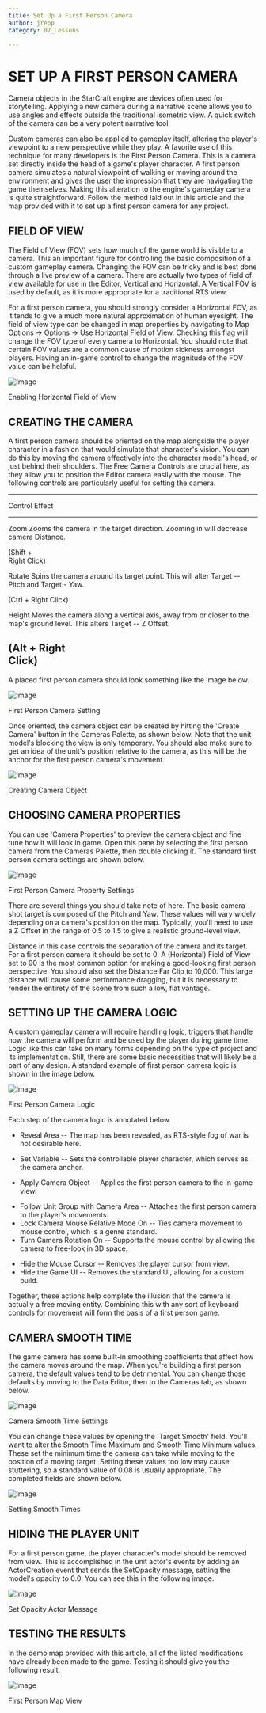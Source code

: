 ```yaml
---
title: Set Up a First Person Camera
author: jrepp
category: 07_Lessons

---
```

SET UP A FIRST PERSON CAMERA
============================

Camera objects in the StarCraft engine are devices often used for
storytelling. Applying a new camera during a narrative scene allows you
to use angles and effects outside the traditional isometric view. A
quick switch of the camera can be a very potent narrative tool.

Custom cameras can also be applied to gameplay itself, altering the
player's viewpoint to a new perspective while they play. A favorite use
of this technique for many developers is the First Person Camera. This
is a camera set directly inside the head of a game's player character. A
first person camera simulates a natural viewpoint of walking or moving
around the environment and gives the user the impression that they are
navigating the game themselves. Making this alteration to the engine's
gameplay camera is quite straightforward. Follow the method laid out in
this article and the map provided with it to set up a first person
camera for any project.

FIELD OF VIEW
-------------

The Field of View (FOV) sets how much of the game world is visible to a
camera. This an important figure for controlling the basic composition
of a custom gameplay camera. Changing the FOV can be tricky and is best
done through a live preview of a camera. There are actually two types of
field of view available for use in the Editor, Vertical and Horizontal.
A Vertical FOV is used by default, as it is more appropriate for a
traditional RTS view.

For a first person camera, you should strongly consider a Horizontal
FOV, as it tends to give a much more natural approximation of human
eyesight. The field of view type can be changed in map properties by
navigating to Map Options -\> Options -\> Use Horizontal Field of View.
Checking this flag will change the FOV type of every camera to
Horizontal. You should note that certain FOV values are a common cause
of motion sickness amongst players. Having an in-game control to change
the magnitude of the FOV value can be helpful.

![Image](./089_Set_Up_a_First_Person_Camera/image5.png)

Enabling Horizontal Field of View

CREATING THE CAMERA
-------------------

A first person camera should be oriented on the map alongside the player
character in a fashion that would simulate that character's vision. You
can do this by moving the camera effectively into the character model's
head, or just behind their shoulders. The Free Camera Controls are
crucial here, as they allow you to position the Editor camera easily
with the mouse. The following controls are particularly useful for
setting the camera.

  -----------------------------------------------------------------------
  Control       Effect
  ------------- ---------------------------------------------------------
  Zoom          Zooms the camera in the target direction. Zooming in will
                decrease camera Distance.

  (Shift +      
  Right Click)  

  Rotate        Spins the camera around its target point. This will alter
                Target -- Pitch and Target - Yaw.

  (Ctrl + Right 
  Click)        

  Height        Moves the camera along a vertical axis, away from or
                closer to the map's ground level. This alters Target -- Z
                Offset.

  (Alt + Right  
  Click)        
  -----------------------------------------------------------------------

A placed first person camera should look something like the image below.

![Image](./089_Set_Up_a_First_Person_Camera/image6.png)

First Person Camera Setting

Once oriented, the camera object can be created by hitting the 'Create
Camera' button in the Cameras Palette, as shown below. Note that the
unit model's blocking the view is only temporary. You should also make
sure to get an idea of the unit's position relative to the camera, as
this will be the anchor for the first person camera's movement.

![Image](./089_Set_Up_a_First_Person_Camera/image7.png)

Creating Camera Object

CHOOSING CAMERA PROPERTIES
--------------------------

You can use 'Camera Properties' to preview the camera object and fine
tune how it will look in game. Open this pane by selecting the first
person camera from the Cameras Palette, then double clicking it. The
standard first person camera settings are shown below.

![Image](./089_Set_Up_a_First_Person_Camera/image8.png)

First Person Camera Property Settings

There are several things you should take note of here. The basic camera
shot target is composed of the Pitch and Yaw. These values will vary
widely depending on a camera's position on the map. Typically, you'll
need to use a Z Offset in the range of 0.5 to 1.5 to give a realistic
ground-level view.

Distance in this case controls the separation of the camera and its
target. For a first person camera it should be set to 0. A (Horizontal)
Field of View set to 90 is the most common option for making a
good-looking first person perspective. You should also set the Distance
Far Clip to 10,000. This large distance will cause some performance
dragging, but it is necessary to render the entirety of the scene from
such a low, flat vantage.

SETTING UP THE CAMERA LOGIC
---------------------------

A custom gameplay camera will require handling logic, triggers that
handle how the camera will perform and be used by the player during game
time. Logic like this can take on many forms depending on the type of
project and its implementation. Still, there are some basic necessities
that will likely be a part of any design. A standard example of first
person camera logic is shown in the image below.

![Image](./089_Set_Up_a_First_Person_Camera/image9.png)

First Person Camera Logic

Each step of the camera logic is annotated below.

-   Reveal Area -- The map has been revealed, as RTS-style fog of war is
    not desirable here.

<!-- -->
-   Set Variable -- Sets the controllable player character, which serves
    as the camera anchor.

<!-- -->
-   Apply Camera Object -- Applies the first person camera to the
    in-game view.

<!-- -->
-   Follow Unit Group with Camera Area -- Attaches the first person
    camera to the player's movements.
-   Lock Camera Mouse Relative Mode On -- Ties camera movement to mouse
    control, which is a genre standard.
-   Turn Camera Rotation On -- Supports the mouse control by allowing
    the camera to free-look in 3D space.

<!-- -->
-   Hide the Mouse Cursor -- Removes the player cursor from view.
-   Hide the Game UI -- Removes the standard UI, allowing for a custom
    build.

Together, these actions help complete the illusion that the camera is
actually a free moving entity. Combining this with any sort of keyboard
controls for movement will form the basis of a first person game.

CAMERA SMOOTH TIME
------------------

The game camera has some built-in smoothing coefficients that affect how
the camera moves around the map. When you're building a first person
camera, the default values tend to be detrimental. You can change those
defaults by moving to the Data Editor, then to the Cameras tab, as shown
below.

![Image](./089_Set_Up_a_First_Person_Camera/image10.png)

Camera Smooth Time Settings

You can change these values by opening the 'Target Smooth' field. You'll
want to alter the Smooth Time Maximum and Smooth Time Minimum values.
These set the minimum time the camera can take while moving to the
position of a moving target. Setting these values too low may cause
stuttering, so a standard value of 0.08 is usually appropriate. The
completed fields are shown below.

![Image](./089_Set_Up_a_First_Person_Camera/image11.png)

Setting Smooth Times

HIDING THE PLAYER UNIT
----------------------

For a first person game, the player character's model should be removed
from view. This is accomplished in the unit actor's events by adding an
ActorCreation event that sends the SetOpacity message, setting the
model's opacity to 0.0. You can see this in the following image.

![Image](./089_Set_Up_a_First_Person_Camera/image12.png)

Set Opacity Actor Message

TESTING THE RESULTS
-------------------

In the demo map provided with this article, all of the listed
modifications have already been made to the game. Testing it should give
you the following result.

![Image](./089_Set_Up_a_First_Person_Camera/image13.png)

First Person Map View
